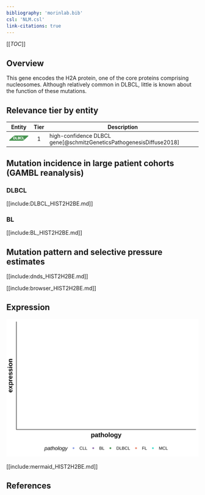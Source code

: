 ```yaml
---
bibliography: 'morinlab.bib'
csl: 'NLM.csl'
link-citations: true
---
```

[[_TOC_]]

## Overview
This gene encodes the H2A protein, one of the core proteins comprising nucleosomes. Although relatively common in DLBCL, little is known about the function of these mutations. 


## Relevance tier by entity

|Entity|Tier|Description               |
|:------:|:----:|--------------------------|
|![DLBCL](images/icons/DLBCL_tier1.png) |1   |high-confidence DLBCL gene[@schmitzGeneticsPathogenesisDiffuse2018]|

## Mutation incidence in large patient cohorts (GAMBL reanalysis)

### DLBCL
[[include:DLBCL_HIST2H2BE.md]]

### BL
[[include:BL_HIST2H2BE.md]]

## Mutation pattern and selective pressure estimates
[[include:dnds_HIST2H2BE.md]]


[[include:browser_HIST2H2BE.md]]

## Expression
![](images/gene_expression/HIST2H2BE_by_pathology.svg)
<!-- ORIGIN: schmitzGeneticsPathogenesisDiffuse2018a -->
<!-- DLBCL: schmitzGeneticsPathogenesisDiffuse2018a -->

[[include:mermaid_HIST2H2BE.md]]

## References
